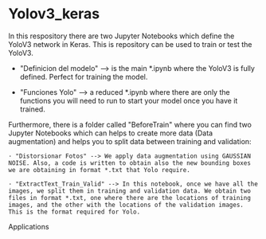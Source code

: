 # Yolov3_keras

In this respository there are two Jupyter Notebooks which define the YoloV3 network in Keras. This is repository can be used to train or test the YoloV3.

- "Definicion del modelo" --> is the main *.ipynb where the YoloV3 is fully defined. Perfect for training the model.

- "Funciones Yolo" --> a reduced *.ipynb where there are only the functions you will need to run to start your model once you have it trained.


Furthermore, there is a folder called "BeforeTrain" where you can find two Jupyter Notebooks which can helps to create more data (Data augmentation) and helps you to split data between training and validation:

    · "Distorsionar Fotos" --> We apply data augmentation using GAUSSIAN NOISE. Also, a code is written to obtain also the new bounding boxes we are obtaining in format *.txt that Yolo require.

    · "ExtractText_Train_Valid" --> In this notebook, once we have all the images, we split them in training and validation data. We obtain two files in format *.txt, one where there are the locations of training images, and the other with the locations of the validation images. This is the format required for Yolo.
    

Applications
